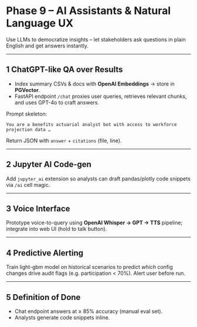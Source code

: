 # Phase 9 – AI Assistants & Natural Language UX

Use LLMs to democratize insights – let stakeholders ask questions in plain English and get answers instantly.

---
## 1  ChatGPT-like QA over Results
- Index summary CSVs & docs with **OpenAI Embeddings** → store in **PGVector**.
- FastAPI endpoint `/chat` proxies user queries, retrieves relevant chunks, and uses GPT-4o to craft answers.

Prompt skeleton:
```
You are a benefits actuarial analyst bot with access to workforce projection data …
```
Return JSON with `answer` + `citations` (file, line).

---
## 2  Jupyter AI Code-gen
Add `jupyter_ai` extension so analysts can draft pandas/plotly code snippets via `/ai` cell magic.

---
## 3  Voice Interface
Prototype voice-to-query using **OpenAI Whisper → GPT → TTS** pipeline; integrate into web UI (hold to talk button).

---
## 4  Predictive Alerting
Train light-gbm model on historical scenarios to predict *which* config changes drive audit flags (e.g. participation < 70%). Alert user before run.

---
## 5  Definition of Done
- Chat endpoint answers at ≥ 85% accuracy (manual eval set).
- Analysts generate code snippets inline.
